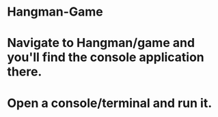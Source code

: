 # Hangman-Game
# Navigate to Hangman/game and you'll find the console application there. 
# Open a console/terminal and run it. 
